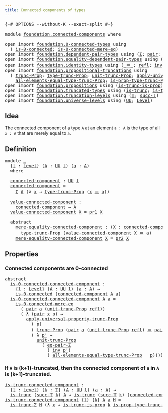 ```yaml
---
title: Connected components of types
---
```


<pre class="Agda"><a id="55" class="Symbol">{-#</a> <a id="59" class="Keyword">OPTIONS</a> <a id="67" class="Pragma">--without-K</a> <a id="79" class="Pragma">--exact-split</a> <a id="93" class="Symbol">#-}</a>

<a id="98" class="Keyword">module</a> <a id="105" href="foundation.connected-components.html" class="Module">foundation.connected-components</a> <a id="137" class="Keyword">where</a>

<a id="144" class="Keyword">open</a> <a id="149" class="Keyword">import</a> <a id="156" href="foundation.0-connected-types.html" class="Module">foundation.0-connected-types</a> <a id="185" class="Keyword">using</a>
  <a id="193" class="Symbol">(</a> <a id="195" href="foundation.0-connected-types.html#1858" class="Function">is-0-connected</a><a id="209" class="Symbol">;</a> <a id="211" href="foundation.0-connected-types.html#2434" class="Function">is-0-connected-mere-eq</a><a id="233" class="Symbol">)</a>
<a id="235" class="Keyword">open</a> <a id="240" class="Keyword">import</a> <a id="247" href="foundation.dependent-pair-types.html" class="Module">foundation.dependent-pair-types</a> <a id="279" class="Keyword">using</a> <a id="285" class="Symbol">(</a><a id="286" href="foundation-core.dependent-pair-types.html#515" class="Record">Σ</a><a id="287" class="Symbol">;</a> <a id="289" href="foundation-core.dependent-pair-types.html#588" class="InductiveConstructor">pair</a><a id="293" class="Symbol">;</a> <a id="295" href="foundation-core.dependent-pair-types.html#605" class="Field">pr1</a><a id="298" class="Symbol">;</a> <a id="300" href="foundation-core.dependent-pair-types.html#617" class="Field">pr2</a><a id="303" class="Symbol">)</a>
<a id="305" class="Keyword">open</a> <a id="310" class="Keyword">import</a> <a id="317" href="foundation.equality-dependent-pair-types.html" class="Module">foundation.equality-dependent-pair-types</a> <a id="358" class="Keyword">using</a> <a id="364" class="Symbol">(</a><a id="365" href="foundation.equality-dependent-pair-types.html#1481" class="Function">eq-pair-Σ</a><a id="374" class="Symbol">)</a>
<a id="376" class="Keyword">open</a> <a id="381" class="Keyword">import</a> <a id="388" href="foundation.identity-types.html" class="Module">foundation.identity-types</a> <a id="414" class="Keyword">using</a> <a id="420" class="Symbol">(</a><a id="421" href="foundation-core.identity-types.html#1865" class="Function Operator">_＝_</a><a id="424" class="Symbol">;</a> <a id="426" href="foundation-core.identity-types.html#1820" class="InductiveConstructor">refl</a><a id="430" class="Symbol">;</a> <a id="432" href="foundation-core.identity-types.html#2729" class="Function">inv</a><a id="435" class="Symbol">)</a>
<a id="437" class="Keyword">open</a> <a id="442" class="Keyword">import</a> <a id="449" href="foundation.propositional-truncations.html" class="Module">foundation.propositional-truncations</a> <a id="486" class="Keyword">using</a>
  <a id="494" class="Symbol">(</a> <a id="496" href="foundation.propositional-truncations.html#2707" class="Function">trunc-Prop</a><a id="506" class="Symbol">;</a> <a id="508" href="foundation.propositional-truncations.html#2209" class="Function">type-trunc-Prop</a><a id="523" class="Symbol">;</a> <a id="525" href="foundation.propositional-truncations.html#2293" class="Function">unit-trunc-Prop</a><a id="540" class="Symbol">;</a> <a id="542" href="foundation.propositional-truncations.html#5775" class="Function">apply-universal-property-trunc-Prop</a><a id="577" class="Symbol">;</a>
    <a id="583" href="foundation.propositional-truncations.html#2514" class="Function">all-elements-equal-type-trunc-Prop</a><a id="617" class="Symbol">;</a> <a id="619" href="foundation.propositional-truncations.html#2388" class="Function">is-prop-type-trunc-Prop</a><a id="642" class="Symbol">)</a>
<a id="644" class="Keyword">open</a> <a id="649" class="Keyword">import</a> <a id="656" href="foundation.propositions.html" class="Module">foundation.propositions</a> <a id="680" class="Keyword">using</a> <a id="686" class="Symbol">(</a><a id="687" href="foundation.propositions.html#979" class="Function">is-trunc-is-prop</a><a id="703" class="Symbol">)</a>
<a id="705" class="Keyword">open</a> <a id="710" class="Keyword">import</a> <a id="717" href="foundation.truncated-types.html" class="Module">foundation.truncated-types</a> <a id="744" class="Keyword">using</a> <a id="750" class="Symbol">(</a><a id="751" href="foundation-core.truncated-types.html#1741" class="Function">is-trunc</a><a id="759" class="Symbol">;</a> <a id="761" href="foundation-core.truncated-types.html#5741" class="Function">is-trunc-Σ</a><a id="771" class="Symbol">)</a>
<a id="773" class="Keyword">open</a> <a id="778" class="Keyword">import</a> <a id="785" href="foundation.truncation-levels.html" class="Module">foundation.truncation-levels</a> <a id="814" class="Keyword">using</a> <a id="820" class="Symbol">(</a><a id="821" href="foundation-core.truncation-levels.html#395" class="Datatype">𝕋</a><a id="822" class="Symbol">;</a> <a id="824" href="foundation-core.truncation-levels.html#432" class="InductiveConstructor">succ-𝕋</a><a id="830" class="Symbol">)</a>
<a id="832" class="Keyword">open</a> <a id="837" class="Keyword">import</a> <a id="844" href="foundation.universe-levels.html" class="Module">foundation.universe-levels</a> <a id="871" class="Keyword">using</a> <a id="877" class="Symbol">(</a><a id="878" href="foundation-core.universe-levels.html#235" class="Primitive">UU</a><a id="880" class="Symbol">;</a> <a id="882" href="Agda.Primitive.html#597" class="Postulate">Level</a><a id="887" class="Symbol">)</a>
</pre>
## Idea

The connected component of a type `A` at an element `a : A` is the type of all `x : A` that are merely equal to `a`.

## Definition

<pre class="Agda"><a id="1044" class="Keyword">module</a> <a id="1051" href="foundation.connected-components.html#1051" class="Module">_</a>
  <a id="1055" class="Symbol">{</a><a id="1056" href="foundation.connected-components.html#1056" class="Bound">l</a> <a id="1058" class="Symbol">:</a> <a id="1060" href="Agda.Primitive.html#597" class="Postulate">Level</a><a id="1065" class="Symbol">}</a> <a id="1067" class="Symbol">(</a><a id="1068" href="foundation.connected-components.html#1068" class="Bound">A</a> <a id="1070" class="Symbol">:</a> <a id="1072" href="foundation-core.universe-levels.html#235" class="Primitive">UU</a> <a id="1075" href="foundation.connected-components.html#1056" class="Bound">l</a><a id="1076" class="Symbol">)</a> <a id="1078" class="Symbol">(</a><a id="1079" href="foundation.connected-components.html#1079" class="Bound">a</a> <a id="1081" class="Symbol">:</a> <a id="1083" href="foundation.connected-components.html#1068" class="Bound">A</a><a id="1084" class="Symbol">)</a>
  <a id="1088" class="Keyword">where</a>

  <a id="1097" href="foundation.connected-components.html#1097" class="Function">connected-component</a> <a id="1117" class="Symbol">:</a> <a id="1119" href="foundation-core.universe-levels.html#235" class="Primitive">UU</a> <a id="1122" href="foundation.connected-components.html#1056" class="Bound">l</a>
  <a id="1126" href="foundation.connected-components.html#1097" class="Function">connected-component</a> <a id="1146" class="Symbol">=</a>
    <a id="1152" href="foundation-core.dependent-pair-types.html#515" class="Record">Σ</a> <a id="1154" href="foundation.connected-components.html#1068" class="Bound">A</a> <a id="1156" class="Symbol">(λ</a> <a id="1159" href="foundation.connected-components.html#1159" class="Bound">x</a> <a id="1161" class="Symbol">→</a> <a id="1163" href="foundation.propositional-truncations.html#2209" class="Function">type-trunc-Prop</a> <a id="1179" class="Symbol">(</a><a id="1180" href="foundation.connected-components.html#1159" class="Bound">x</a> <a id="1182" href="foundation-core.identity-types.html#1865" class="Function Operator">＝</a> <a id="1184" href="foundation.connected-components.html#1079" class="Bound">a</a><a id="1185" class="Symbol">))</a>

  <a id="1191" href="foundation.connected-components.html#1191" class="Function">value-connected-component</a> <a id="1217" class="Symbol">:</a>
    <a id="1223" href="foundation.connected-components.html#1097" class="Function">connected-component</a> <a id="1243" class="Symbol">→</a> <a id="1245" href="foundation.connected-components.html#1068" class="Bound">A</a>
  <a id="1249" href="foundation.connected-components.html#1191" class="Function">value-connected-component</a> <a id="1275" href="foundation.connected-components.html#1275" class="Bound">X</a> <a id="1277" class="Symbol">=</a> <a id="1279" href="foundation-core.dependent-pair-types.html#605" class="Field">pr1</a> <a id="1283" href="foundation.connected-components.html#1275" class="Bound">X</a>

  <a id="1288" class="Keyword">abstract</a>
    <a id="1301" href="foundation.connected-components.html#1301" class="Function">mere-equality-connected-component</a> <a id="1335" class="Symbol">:</a> <a id="1337" class="Symbol">(</a><a id="1338" href="foundation.connected-components.html#1338" class="Bound">X</a> <a id="1340" class="Symbol">:</a> <a id="1342" href="foundation.connected-components.html#1097" class="Function">connected-component</a><a id="1361" class="Symbol">)</a> <a id="1363" class="Symbol">→</a>
      <a id="1371" href="foundation.propositional-truncations.html#2209" class="Function">type-trunc-Prop</a> <a id="1387" class="Symbol">(</a><a id="1388" href="foundation.connected-components.html#1191" class="Function">value-connected-component</a> <a id="1414" href="foundation.connected-components.html#1338" class="Bound">X</a> <a id="1416" href="foundation-core.identity-types.html#1865" class="Function Operator">＝</a> <a id="1418" href="foundation.connected-components.html#1079" class="Bound">a</a><a id="1419" class="Symbol">)</a>
    <a id="1425" href="foundation.connected-components.html#1301" class="Function">mere-equality-connected-component</a> <a id="1459" href="foundation.connected-components.html#1459" class="Bound">X</a> <a id="1461" class="Symbol">=</a> <a id="1463" href="foundation-core.dependent-pair-types.html#617" class="Field">pr2</a> <a id="1467" href="foundation.connected-components.html#1459" class="Bound">X</a>
</pre>
## Properties

### Connected components are 0-connected

<pre class="Agda"><a id="1539" class="Keyword">abstract</a>
  <a id="is-0-connected-connected-component"></a><a id="1550" href="foundation.connected-components.html#1550" class="Function">is-0-connected-connected-component</a> <a id="1585" class="Symbol">:</a>
    <a id="1591" class="Symbol">{</a><a id="1592" href="foundation.connected-components.html#1592" class="Bound">l</a> <a id="1594" class="Symbol">:</a> <a id="1596" href="Agda.Primitive.html#597" class="Postulate">Level</a><a id="1601" class="Symbol">}</a> <a id="1603" class="Symbol">(</a><a id="1604" href="foundation.connected-components.html#1604" class="Bound">A</a> <a id="1606" class="Symbol">:</a> <a id="1608" href="foundation-core.universe-levels.html#235" class="Primitive">UU</a> <a id="1611" href="foundation.connected-components.html#1592" class="Bound">l</a><a id="1612" class="Symbol">)</a> <a id="1614" class="Symbol">(</a><a id="1615" href="foundation.connected-components.html#1615" class="Bound">a</a> <a id="1617" class="Symbol">:</a> <a id="1619" href="foundation.connected-components.html#1604" class="Bound">A</a><a id="1620" class="Symbol">)</a> <a id="1622" class="Symbol">→</a>
    <a id="1628" href="foundation.0-connected-types.html#1858" class="Function">is-0-connected</a> <a id="1643" class="Symbol">(</a><a id="1644" href="foundation.connected-components.html#1097" class="Function">connected-component</a> <a id="1664" href="foundation.connected-components.html#1604" class="Bound">A</a> <a id="1666" href="foundation.connected-components.html#1615" class="Bound">a</a><a id="1667" class="Symbol">)</a>
  <a id="1671" href="foundation.connected-components.html#1550" class="Function">is-0-connected-connected-component</a> <a id="1706" href="foundation.connected-components.html#1706" class="Bound">A</a> <a id="1708" href="foundation.connected-components.html#1708" class="Bound">a</a> <a id="1710" class="Symbol">=</a>
    <a id="1716" href="foundation.0-connected-types.html#2434" class="Function">is-0-connected-mere-eq</a>
      <a id="1745" class="Symbol">(</a> <a id="1747" href="foundation-core.dependent-pair-types.html#588" class="InductiveConstructor">pair</a> <a id="1752" href="foundation.connected-components.html#1708" class="Bound">a</a> <a id="1754" class="Symbol">(</a><a id="1755" href="foundation.propositional-truncations.html#2293" class="Function">unit-trunc-Prop</a> <a id="1771" href="foundation-core.identity-types.html#1820" class="InductiveConstructor">refl</a><a id="1775" class="Symbol">))</a>
      <a id="1784" class="Symbol">(</a> <a id="1786" class="Symbol">λ</a> <a id="1788" class="Symbol">(</a><a id="1789" href="foundation-core.dependent-pair-types.html#588" class="InductiveConstructor">pair</a> <a id="1794" href="foundation.connected-components.html#1794" class="Bound">x</a> <a id="1796" href="foundation.connected-components.html#1796" class="Bound">p</a><a id="1797" class="Symbol">)</a> <a id="1799" class="Symbol">→</a>
        <a id="1809" href="foundation.propositional-truncations.html#5775" class="Function">apply-universal-property-trunc-Prop</a>
          <a id="1855" class="Symbol">(</a> <a id="1857" href="foundation.connected-components.html#1796" class="Bound">p</a><a id="1858" class="Symbol">)</a>
          <a id="1870" class="Symbol">(</a> <a id="1872" href="foundation.propositional-truncations.html#2707" class="Function">trunc-Prop</a> <a id="1883" class="Symbol">(</a><a id="1884" href="foundation-core.dependent-pair-types.html#588" class="InductiveConstructor">pair</a> <a id="1889" href="foundation.connected-components.html#1708" class="Bound">a</a> <a id="1891" class="Symbol">(</a><a id="1892" href="foundation.propositional-truncations.html#2293" class="Function">unit-trunc-Prop</a> <a id="1908" href="foundation-core.identity-types.html#1820" class="InductiveConstructor">refl</a><a id="1912" class="Symbol">)</a> <a id="1914" href="foundation-core.identity-types.html#1865" class="Function Operator">＝</a> <a id="1916" href="foundation-core.dependent-pair-types.html#588" class="InductiveConstructor">pair</a> <a id="1921" href="foundation.connected-components.html#1794" class="Bound">x</a> <a id="1923" href="foundation.connected-components.html#1796" class="Bound">p</a><a id="1924" class="Symbol">))</a>
          <a id="1937" class="Symbol">(</a> <a id="1939" class="Symbol">λ</a> <a id="1941" href="foundation.connected-components.html#1941" class="Bound">p&#39;</a> <a id="1944" class="Symbol">→</a>
            <a id="1958" href="foundation.propositional-truncations.html#2293" class="Function">unit-trunc-Prop</a>
              <a id="1988" class="Symbol">(</a> <a id="1990" href="foundation.equality-dependent-pair-types.html#1481" class="Function">eq-pair-Σ</a>
                <a id="2016" class="Symbol">(</a> <a id="2018" href="foundation-core.identity-types.html#2729" class="Function">inv</a> <a id="2022" href="foundation.connected-components.html#1941" class="Bound">p&#39;</a><a id="2024" class="Symbol">)</a>
                <a id="2042" class="Symbol">(</a> <a id="2044" href="foundation.propositional-truncations.html#2514" class="Function">all-elements-equal-type-trunc-Prop</a> <a id="2079" class="Symbol">_</a> <a id="2081" href="foundation.connected-components.html#1796" class="Bound">p</a><a id="2082" class="Symbol">))))</a>
</pre>
### If `A` is (k+1)-truncated, then the connected component of `a` in `A` is (k+1)-truncated.

<pre class="Agda"><a id="is-trunc-connected-component"></a><a id="2195" href="foundation.connected-components.html#2195" class="Function">is-trunc-connected-component</a> <a id="2224" class="Symbol">:</a>
  <a id="2228" class="Symbol">{</a><a id="2229" href="foundation.connected-components.html#2229" class="Bound">l</a> <a id="2231" class="Symbol">:</a> <a id="2233" href="Agda.Primitive.html#597" class="Postulate">Level</a><a id="2238" class="Symbol">}</a> <a id="2240" class="Symbol">{</a><a id="2241" href="foundation.connected-components.html#2241" class="Bound">k</a> <a id="2243" class="Symbol">:</a> <a id="2245" href="foundation-core.truncation-levels.html#395" class="Datatype">𝕋</a><a id="2246" class="Symbol">}</a> <a id="2248" class="Symbol">(</a><a id="2249" href="foundation.connected-components.html#2249" class="Bound">A</a> <a id="2251" class="Symbol">:</a> <a id="2253" href="foundation-core.universe-levels.html#235" class="Primitive">UU</a> <a id="2256" href="foundation.connected-components.html#2229" class="Bound">l</a><a id="2257" class="Symbol">)</a> <a id="2259" class="Symbol">(</a><a id="2260" href="foundation.connected-components.html#2260" class="Bound">a</a> <a id="2262" class="Symbol">:</a> <a id="2264" href="foundation.connected-components.html#2249" class="Bound">A</a><a id="2265" class="Symbol">)</a> <a id="2267" class="Symbol">→</a>
  <a id="2271" href="foundation-core.truncated-types.html#1741" class="Function">is-trunc</a> <a id="2280" class="Symbol">(</a><a id="2281" href="foundation-core.truncation-levels.html#432" class="InductiveConstructor">succ-𝕋</a> <a id="2288" href="foundation.connected-components.html#2241" class="Bound">k</a><a id="2289" class="Symbol">)</a> <a id="2291" href="foundation.connected-components.html#2249" class="Bound">A</a> <a id="2293" class="Symbol">→</a> <a id="2295" href="foundation-core.truncated-types.html#1741" class="Function">is-trunc</a> <a id="2304" class="Symbol">(</a><a id="2305" href="foundation-core.truncation-levels.html#432" class="InductiveConstructor">succ-𝕋</a> <a id="2312" href="foundation.connected-components.html#2241" class="Bound">k</a><a id="2313" class="Symbol">)</a> <a id="2315" class="Symbol">(</a><a id="2316" href="foundation.connected-components.html#1097" class="Function">connected-component</a> <a id="2336" href="foundation.connected-components.html#2249" class="Bound">A</a> <a id="2338" href="foundation.connected-components.html#2260" class="Bound">a</a><a id="2339" class="Symbol">)</a>
<a id="2341" href="foundation.connected-components.html#2195" class="Function">is-trunc-connected-component</a> <a id="2370" class="Symbol">{</a><a id="2371" href="foundation.connected-components.html#2371" class="Bound">l</a><a id="2372" class="Symbol">}</a> <a id="2374" class="Symbol">{</a><a id="2375" href="foundation.connected-components.html#2375" class="Bound">k</a><a id="2376" class="Symbol">}</a> <a id="2378" href="foundation.connected-components.html#2378" class="Bound">A</a> <a id="2380" href="foundation.connected-components.html#2380" class="Bound">a</a> <a id="2382" href="foundation.connected-components.html#2382" class="Bound">H</a> <a id="2384" class="Symbol">=</a>
  <a id="2388" href="foundation-core.truncated-types.html#5741" class="Function">is-trunc-Σ</a> <a id="2399" href="foundation.connected-components.html#2382" class="Bound">H</a> <a id="2401" class="Symbol">(λ</a> <a id="2404" href="foundation.connected-components.html#2404" class="Bound">x</a> <a id="2406" class="Symbol">→</a> <a id="2408" href="foundation.propositions.html#979" class="Function">is-trunc-is-prop</a> <a id="2425" href="foundation.connected-components.html#2375" class="Bound">k</a> <a id="2427" href="foundation.propositional-truncations.html#2388" class="Function">is-prop-type-trunc-Prop</a><a id="2450" class="Symbol">)</a>

</pre>
